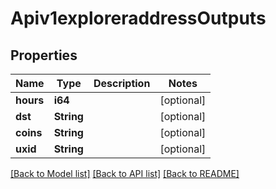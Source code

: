 # Apiv1exploreraddressOutputs

## Properties
Name | Type | Description | Notes
------------ | ------------- | ------------- | -------------
**hours** | **i64** |  | [optional] 
**dst** | **String** |  | [optional] 
**coins** | **String** |  | [optional] 
**uxid** | **String** |  | [optional] 

[[Back to Model list]](../README.md#documentation-for-models) [[Back to API list]](../README.md#documentation-for-api-endpoints) [[Back to README]](../README.md)



